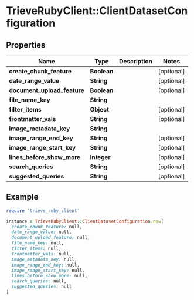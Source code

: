 # TrieveRubyClient::ClientDatasetConfiguration

## Properties

| Name | Type | Description | Notes |
| ---- | ---- | ----------- | ----- |
| **create_chunk_feature** | **Boolean** |  | [optional] |
| **date_range_value** | **String** |  | [optional] |
| **document_upload_feature** | **Boolean** |  | [optional] |
| **file_name_key** | **String** |  |  |
| **filter_items** | **Object** |  | [optional] |
| **frontmatter_vals** | **String** |  | [optional] |
| **image_metadata_key** | **String** |  |  |
| **image_range_end_key** | **String** |  | [optional] |
| **image_range_start_key** | **String** |  | [optional] |
| **lines_before_show_more** | **Integer** |  | [optional] |
| **search_queries** | **String** |  | [optional] |
| **suggested_queries** | **String** |  | [optional] |

## Example

```ruby
require 'trieve_ruby_client'

instance = TrieveRubyClient::ClientDatasetConfiguration.new(
  create_chunk_feature: null,
  date_range_value: null,
  document_upload_feature: null,
  file_name_key: null,
  filter_items: null,
  frontmatter_vals: null,
  image_metadata_key: null,
  image_range_end_key: null,
  image_range_start_key: null,
  lines_before_show_more: null,
  search_queries: null,
  suggested_queries: null
)
```

